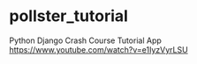 # pollster_tutorial
Python Django Crash Course Tutorial App  
https://www.youtube.com/watch?v=e1IyzVyrLSU

